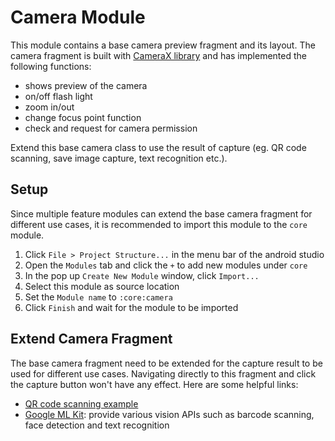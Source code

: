 # Camera Module

This module contains a base camera preview fragment and its layout. The camera fragment is built with [CameraX library](https://developer.android.com/media/camera/camerax) and has implemented the following functions:
- shows preview of the camera 
- on/off flash light
- zoom in/out
- change focus point function
- check and request for camera permission

Extend this base camera class to use the result of capture (eg. QR code scanning, save image capture, text recognition etc.).

## Setup 
Since multiple feature modules can extend the base camera fragment for different use cases, it is recommended to import this module to the `core` module.

1. Click `File > Project Structure...` in the menu bar of the android studio
2. Open the `Modules` tab and click the `+` to add new modules under `core`
3. In the pop up `Create New Module` window, click `Import...`
4. Select this module as source location
5. Set the `Module name` to `:core:camera`
6. Click `Finish` and wait for the module to be imported

## Extend Camera Fragment

The base camera fragment need to be extended for the capture result to be used for different use cases. Navigating directly to this fragment and click the capture button won't have any effect. Here are some helpful links:
- [QR code scanning example](https://github.com/cambridge-cares/TheWorldAvatar/tree/main/Apps/AssetManagementApp/feature/qrscan)
- [Google ML Kit](https://developers.google.com/ml-kit): provide various vision APIs such as barcode scanning, face detection and text recognition